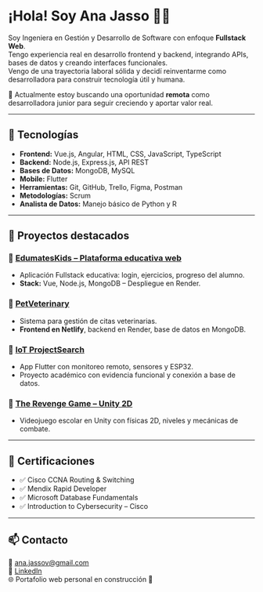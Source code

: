 # ¡Hola! Soy Ana Jasso 👩‍💻

Soy Ingeniera en Gestión y Desarrollo de Software con enfoque **Fullstack Web**.  
Tengo experiencia real en desarrollo frontend y backend, integrando APIs, bases de datos y creando interfaces funcionales.  
Vengo de una trayectoria laboral sólida y decidí reinventarme como desarrolladora para construir tecnología útil y humana.

🔭 Actualmente estoy buscando una oportunidad **remota** como desarrolladora junior para seguir creciendo y aportar valor real.

---

## 🚀 Tecnologías
- **Frontend:** Vue.js, Angular, HTML, CSS, JavaScript, TypeScript
- **Backend:** Node.js, Express.js, API REST
- **Bases de Datos:** MongoDB, MySQL
- **Mobile:** Flutter
- **Herramientas:** Git, GitHub, Trello, Figma, Postman
- **Metodologías:** Scrum
- **Analista de Datos:** Manejo básico de Python y R

---

## 📌 Proyectos destacados

### 🔷 [EdumatesKids – Plataforma educativa web](https://edumateskids.onrender.com)
- Aplicación Fullstack educativa: login, ejercicios, progreso del alumno.
- **Stack:** Vue, Node.js, MongoDB – Despliegue en Render.

### 🔷 [PetVeterinary](https://github.com/javajasso/petveterinary)
- Sistema para gestión de citas veterinarias.
- **Frontend en Netlify**, backend en Render, base de datos en MongoDB.

### 🔷 [IoT ProjectSearch](https://github.com/javajasso/iotprojectsearch)
- App Flutter con monitoreo remoto, sensores y ESP32.
- Proyecto académico con evidencia funcional y conexión a base de datos.

### 🔷 [The Revenge Game – Unity 2D](https://github.com/javajasso/revenge-game)
- Videojuego escolar en Unity con físicas 2D, niveles y mecánicas de combate.

---

## 🏅 Certificaciones
- ✅ Cisco CCNA Routing & Switching  
- ✅ Mendix Rapid Developer  
- ✅ Microsoft Database Fundamentals  
- ✅ Introduction to Cybersecurity – Cisco

---

## 📫 Contacto
📧 ana.jassov@gmail.com  
💼 [LinkedIn](https://www.linkedin.com/in/ana-jasso/)  
🌐 Portafolio web personal en construcción 🚧  
